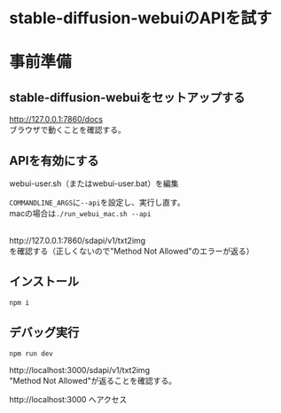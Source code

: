 # stable-diffusion-webuiのAPIを試す

# 事前準備

## stable-diffusion-webuiをセットアップする
http://127.0.0.1:7860/docs<br>
ブラウザで動くことを確認する。

## APIを有効にする
webui-user.sh（またはwebui-user.bat）を編集

`COMMANDLINE_ARGS`に`--api`を設定し、実行し直す。<br>
macの場合は`./run_webui_mac.sh --api`

<br>
http://127.0.0.1:7860/sdapi/v1/txt2img<br>
を確認する（正しくないので"Method Not Allowed"のエラーが返る）

## インストール
```bash
npm i
```

## デバッグ実行

```bash
npm run dev
```

http://localhost:3000/sdapi/v1/txt2img<br>
"Method Not Allowed"が返ることを確認する。

http://localhost:3000 へアクセス
